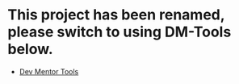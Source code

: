 # This project has been renamed, please switch to using DM-Tools below.

- [Dev Mentor Tools](https://github.com/devmentor416/devmentor)

